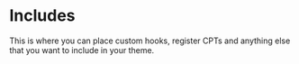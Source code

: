 # Includes

This is where you can place custom hooks, register CPTs and anything else that
you want to include in your theme.

